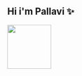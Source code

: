 


<h2>Hi i'm Pallavi &#10024</h2>
<img class="animated-gif" src="https://i.pinimg.com/originals/c0/9a/97/c09a97a8f18cb8908ea897639cbe4fa8.gif" width="100" height="100">



<!--
**PallaviSrivastavaa/PallaviSrivastavaa** is a ✨ _special_ ✨ repository because its `README.md` (this file) appears on your GitHub profile.

Here are some ideas to get you started:

- 🔭 I’m currently working on ...
- 🌱 I’m currently learning ...
- 👯 I’m looking to collaborate on ...
- 🤔 I’m looking for help with ...
- 💬 Ask me about ...
- 📫 How to reach me: ...
- 😄 Pronouns: ...
- ⚡ Fun fact: ...
-->
